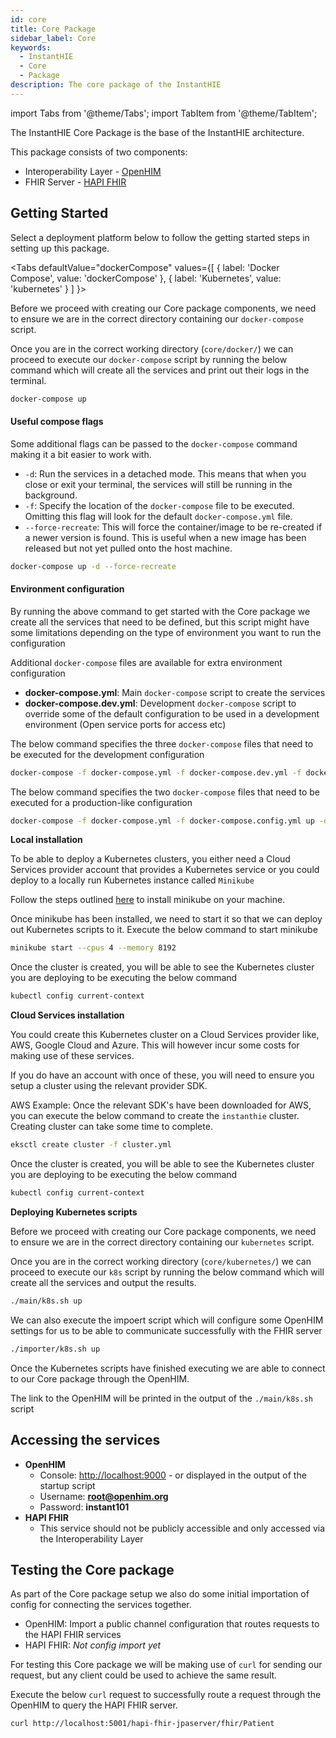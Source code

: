 ```yaml
---
id: core
title: Core Package
sidebar_label: Core
keywords: 
  - InstantHIE
  - Core
  - Package
description: The core package of the InstantHIE
---
```


import Tabs from '@theme/Tabs';
import TabItem from '@theme/TabItem';

The InstantHIE Core Package is the base of the InstantHIE architecture.

This package consists of two components:

* Interoperability Layer - [OpenHIM](http://openhim.org/)
* FHIR Server - [HAPI FHIR](https://hapifhir.io/)

## Getting Started

Select a deployment platform below to follow the getting started steps in setting up this package.

<Tabs
  defaultValue="dockerCompose"
  values={[
    { label: 'Docker Compose', value: 'dockerCompose' },
    { label: 'Kubernetes', value: 'kubernetes' }
  ]
}>
<TabItem value="dockerCompose">

Before we proceed with creating our Core package components, we need to ensure we are in the correct directory containing our `docker-compose` script.

Once you are in the correct working directory (`core/docker/`) we can proceed to execute our `docker-compose` script by running the below command which will create all the services and print out their logs in the terminal.

```bash
docker-compose up
```

#### Useful compose flags

Some additional flags can be passed to the `docker-compose` command making it a bit easier to work with.

* `-d`: Run the services in a detached mode. This means that when you close or exit your terminal, the services will still be running in the background.
* `-f`: Specify the location of the `docker-compose` file to be executed. Omitting this flag will look for the default `docker-compose.yml` file.
* `--force-recreate`: This will force the container/image to be re-created if a newer version is found. This is useful when a new image has been released but not yet pulled onto the host machine.

```bash
docker-compose up -d --force-recreate
```

#### Environment configuration

By running the above command to get started with the Core package we create all the services that need to be defined, but this script might have some limitations depending on the type of environment you want to run the configuration

Additional `docker-compose` files are available for extra environment configuration

* **docker-compose.yml**: Main `docker-compose` script to create the services
* **docker-compose.dev.yml**: Development `docker-compose` script to override some of the default configuration to be used in a development environment (Open service ports for access etc)

The below command specifies the three `docker-compose` files that need to be executed for the development configuration

```bash
docker-compose -f docker-compose.yml -f docker-compose.dev.yml -f docker-compose.config.yml up -d
```

The below command specifies the two `docker-compose` files that need to be executed for a production-like configuration

```bash
docker-compose -f docker-compose.yml -f docker-compose.config.yml up -d
```

</TabItem>
<TabItem value="kubernetes">

**Local installation**

To be able to deploy a Kubernetes clusters, you either need a Cloud Services provider account that provides a Kubernetes service or you could deploy to a locally run Kubernetes instance called `Minikube`

Follow the steps outlined [here](https://kubernetes.io/docs/tasks/tools/install-minikube/) to install minikube on your machine.

Once minikube has been installed, we need to start it so that we can deploy out Kubernetes scripts to it. Execute the below command to start minikube

```sh
minikube start --cpus 4 --memory 8192
```

Once the cluster is created, you will be able to see the Kubernetes cluster you are deploying to be executing the below command

```sh
kubectl config current-context
```

**Cloud Services installation**

You could create this Kubernetes cluster on a Cloud Services provider like, AWS, Google Cloud and Azure. This will however incur some costs for making use of these services.

If you do have an account with once of these, you will need to ensure you setup a cluster using the relevant provider SDK.

AWS Example: Once the relevant SDK's have been downloaded for AWS, you can execute the below command to create the `instanthie` cluster. Creating cluster can take some time to complete.

```sh
eksctl create cluster -f cluster.yml
```

Once the cluster is created, you will be able to see the Kubernetes cluster you are deploying to be executing the below command

```sh
kubectl config current-context
```

**Deploying Kubernetes scripts**

Before we proceed with creating our Core package components, we need to ensure we are in the correct directory containing our `kubernetes` script.

Once you are in the correct working directory (`core/kubernetes/`) we can proceed to execute our `k8s` script by running the below command which will create all the services and output the results.

```bash
./main/k8s.sh up
```

We can also execute the impoert script which will configure some OpenHIM settings for us to be able to communicate successfully with the FHIR server

```sh
./importer/k8s.sh up
```

Once the Kubernetes scripts have finished executing we are able to connect to our Core package through the OpenHIM.

The link to the OpenHIM will be printed in the output of the `./main/k8s.sh` script

</TabItem>
</Tabs>

## Accessing the services

* **OpenHIM**
  * Console: <http://localhost:9000> - or displayed in the output of the startup script
  * Username: **root@openhim.org**
  * Password: **instant101**
* **HAPI FHIR**
  * This service should not be publicly accessible and only accessed via the Interoperability Layer

## Testing the Core package

As part of the Core package setup we also do some initial importation of config for connecting the services together.

* OpenHIM: Import a public channel configuration that routes requests to the HAPI FHIR services
* HAPI FHIR: *Not config import yet*

For testing this Core package we will be making use of `curl` for sending our request, but any client could be used to achieve the same result.

Execute the below `curl` request to successfully route a request through the OpenHIM to query the HAPI FHIR server.

```bash
curl http://localhost:5001/hapi-fhir-jpaserver/fhir/Patient
```
